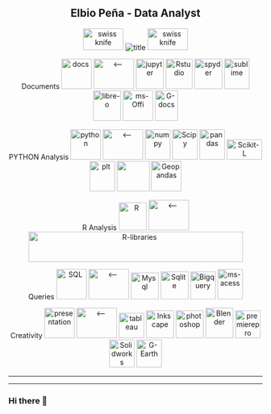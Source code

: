 <H2 align="center"> Elbio Peña - Data Analyst </H3>
<p align="center">
 <img alt="swiss knife" src="https://user-images.githubusercontent.com/110791809/201522585-06804049-f418-441a-a73a-847abc462f73.gif" width="80" height="43">
 <img alt="title" src="https://user-images.githubusercontent.com/110791809/202304398-175faff1-974f-4c63-9040-a5aed3ee955e.png">
 <img alt="swiss knife" src="https://user-images.githubusercontent.com/110791809/201522585-06804049-f418-441a-a73a-847abc462f73.gif" width="80" height="43" >
</p>
<div  align="center" backgroun="#ccddcc"> 
<p>
 Documents <img alt="docs" src="https://user-images.githubusercontent.com/110791809/201526502-18edea89-bfe7-4843-9089-58c1c268a256.png" width="60" height="60" >
  <img alt="<--" src="https://user-images.githubusercontent.com/110791809/202056244-49761759-68ed-4cb5-a925-21076212d254.jpg" width=80 height=60>
  <img alt="jupyter" src="https://user-images.githubusercontent.com/110791809/201928917-9f346895-3cbf-4c14-bad6-4aaac3ca6122.png" width=55 height=60>
  <img alt="Rstudio" src="https://user-images.githubusercontent.com/110791809/201929062-d01c4c35-24b0-4b64-b869-b586fb10e9f7.png" width=53 height=60>
  <img alt="spyder" src="https://user-images.githubusercontent.com/110791809/201931871-98a1837a-858c-476b-818e-b15812980c44.png" width=55 height=60>
  <img alt="sublime"src="https://user-images.githubusercontent.com/110791809/201934316-6d7fea8b-f92d-4e07-84eb-5f62a44d5061.png" width=50 height=60>
  <img alt="libre-o" src="https://user-images.githubusercontent.com/110791809/202013555-f3e6acce-962e-4e76-bb53-d93ab8b4d4e6.png" width=55 height=60>
  <img alt="ms-Offi" src="https://user-images.githubusercontent.com/110791809/202021108-689bb031-d84b-456f-bafc-4df545598459.png" width=60 height=60>
  <img alt="G-docs" src="https://user-images.githubusercontent.com/110791809/202031081-287dc0ac-3307-4bfe-87e4-e2c8654f75b3.png" width=45 height=60>
</p>
<p>
  PYTHON Analysis <img alt="python" src="https://user-images.githubusercontent.com/110791809/201528672-70a4a688-015a-4591-9615-f1eb864837f9.jpg" width="60" height="60">
  <img alt="<--" src="https://user-images.githubusercontent.com/110791809/202056244-49761759-68ed-4cb5-a925-21076212d254.jpg" width=80 height=60>
  <img alt="numpy" src="https://user-images.githubusercontent.com/110791809/202039116-3f118ad8-332f-4252-940e-aa4e8509412d.png" width=50 height=60>
  <img alt="Scipy" src="https://user-images.githubusercontent.com/110791809/202037964-924fd406-456c-45fa-b191-26c486abdf72.jpg" width=50 height=60>
  <img alt="pandas" src="https://user-images.githubusercontent.com/110791809/202039797-8e4b398e-c508-4631-9f67-70bda7354c19.png" width=50 height=60>
  <img alt="Scikit-L" src="https://user-images.githubusercontent.com/110791809/202054116-2285628c-5001-4f61-99b9-c3ed0c61e749.png" width=70 height=40>
  <img alt="plt" src="https://user-images.githubusercontent.com/110791809/202041058-b746466c-efe7-45b8-8f84-2831d1e66f94.png" width=50 height=60>
  <img al="seaborn" src="https://user-images.githubusercontent.com/110791809/202046527-074d88e8-5745-4e58-9887-ae1ad40c1719.png" width=65 height=60>
  <img alt="Geopandas" src="https://user-images.githubusercontent.com/110791809/202053294-715820fb-1bd2-4268-8146-b04ecdb6cc6a.png" width=60 height=60>
</p>
<p>
  R Analysis <img alt="R" src="https://user-images.githubusercontent.com/110791809/201529183-9d7b3951-0d92-42f9-9430-f1a9cda00b08.jpg" width="55" height="55">
  <img alt="<--" src="https://user-images.githubusercontent.com/110791809/202056244-49761759-68ed-4cb5-a925-21076212d254.jpg" width=80 height=60>
  <img alt="R-libraries" src="https://user-images.githubusercontent.com/110791809/202172555-9073f91f-ed88-4f99-b04d-3a9a13805e45.png" width=425 height=60>
</p>
<p>
  Queries <img alt="SQL" src="https://user-images.githubusercontent.com/110791809/202178638-fa9d9b94-26ac-4a9a-8ae4-452c9b11fafa.png" width="60" height="60">
  <img alt="<--" src="https://user-images.githubusercontent.com/110791809/202056244-49761759-68ed-4cb5-a925-21076212d254.jpg" width=80 height=60>
  <img alt="Mysql" src="https://user-images.githubusercontent.com/110791809/202176175-5480fe6f-407c-4b5d-86f4-5bd71cec4543.png" width=55 height=53>
  <img alt="Sqlite" src="https://user-images.githubusercontent.com/110791809/202175610-5f5c5765-f0ac-4cbf-a6db-20164b34a7bb.png" width=55 height=55>
  <img alt="Bigquery" src="https://user-images.githubusercontent.com/110791809/202177357-ed78991c-41e4-44f7-969d-b49587860bb8.png" width=50 height=55>
  <img alt="ms-acess" src="" width=50 height=60>
</p>
<p>
  Creativity <img alt= "presentation" src="https://user-images.githubusercontent.com/110791809/202204264-68025708-8a2c-4464-84af-5ab6614fd362.png" width=60 height=60>
  <img alt="<--" src="https://user-images.githubusercontent.com/110791809/202056244-49761759-68ed-4cb5-a925-21076212d254.jpg" width=80 height=60>
  <img alt="tableau" src="https://user-images.githubusercontent.com/110791809/202204387-dff64b19-4dc0-48bd-b6ec-624a6d449e2e.png" width=50 height=50>
  <img alt="Inkscape" src="https://user-images.githubusercontent.com/110791809/202286452-cde5249f-398e-4f38-9931-c7467b01cf22.png" width=55 height=55>
  <img alt="photoshop" src="https://user-images.githubusercontent.com/110791809/202286501-638ddd5d-5ccf-43f5-bb3e-a4b681284df4.png" width=55 height=55>
  <img alt="Blender" src="https://user-images.githubusercontent.com/110791809/202286626-385c2f1f-e04b-47d7-8c45-059731050bd6.png" width=55 height=60>
  <img alt="premierepro" src="https://user-images.githubusercontent.com/110791809/202286686-0e41453c-bd5b-4b5c-9aa3-9d35753985f0.png" width=50 height=55>
  <img alt="Solidworks" src="https://user-images.githubusercontent.com/110791809/202288776-f9feb07d-75ac-4db0-865b-d80d1bfcf158.jpg" width=50 height=55>
  <img alt="G-Earth" src="https://user-images.githubusercontent.com/110791809/202292972-5431af0b-afb4-4d3a-bab3-bef927f4d473.png" width=50 height=55>
</p>
</div> 
<hr size="3" nonshade>
<hline>

---

### Hi there 👋

<!--
**elbiop/elbiop** is a ✨ _special_ ✨ repository because its `README.md` (this file) appears on your GitHub profile.

Here are some ideas to get you started:

- 🔭 I’m currently working on ...
- 🌱 I’m currently learning ...
- 👯 I’m looking to collaborate on ...
- 🤔 I’m looking for help with ...
- 💬 Ask me about ...
- 📫 How to reach me: ...
- 😄 Pronouns: ...
- ⚡ Fun fact: ...
-->
